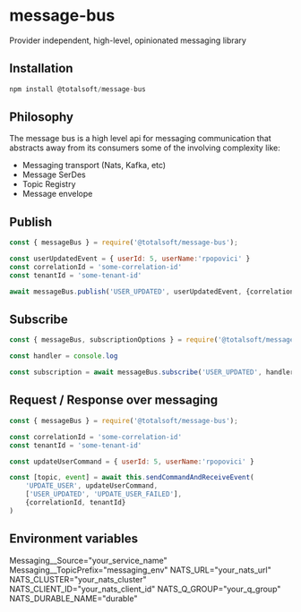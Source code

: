 # message-bus
Provider independent, high-level, opinionated messaging library

## Installation
```javascript
npm install @totalsoft/message-bus
```

## Philosophy
The message bus is a high level api for messaging communication that abstracts away from its consumers some of the involving complexity like:
 - Messaging transport (Nats, Kafka, etc)
 - Message SerDes
 - Topic Registry
 - Message envelope

## Publish
```javascript
const { messageBus } = require('@totalsoft/message-bus');

const userUpdatedEvent = { userId: 5, userName:'rpopovici' }
const correlationId = 'some-correlation-id'
const tenantId = 'some-tenant-id'

await messageBus.publish('USER_UPDATED', userUpdatedEvent, {correlationId, tenantId});
```

## Subscribe
```javascript
const { messageBus, subscriptionOptions } = require('@totalsoft/message-bus');

const handler = console.log

const subscription = await messageBus.subscribe('USER_UPDATED', handler, subscriptionOptions.STREAM_PROCESSOR)
```

## Request / Response over messaging
```javascript
const { messageBus } = require('@totalsoft/message-bus');

const correlationId = 'some-correlation-id'
const tenantId = 'some-tenant-id'

const updateUserCommand = { userId: 5, userName:'rpopovici' }

const [topic, event] = await this.sendCommandAndReceiveEvent(
    'UPDATE_USER', updateUserCommand,
    ['USER_UPDATED', 'UPDATE_USER_FAILED'],
    {correlationId, tenantId}
)
```

## Environment variables
Messaging__Source="your_service_name"
Messaging__TopicPrefix="messaging_env"
NATS_URL="your_nats_url"
NATS_CLUSTER="your_nats_cluster"
NATS_CLIENT_ID="your_nats_client_id"
NATS_Q_GROUP="your_q_group"
NATS_DURABLE_NAME="durable"


